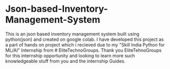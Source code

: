 # Json-based-Inventory-Management-System

This is an json based inventory management system built using python(json) and created on google colab.
I have developed this project as a part of hands on project which i recieved due to my "Skill India Python for ML/AI" Internship from # EliteTechnoGroups.
Thank you EliteTehnoGroups for this internship opportunity and looking to learn more such knowledgeable stuff from you and the internship Guides.
